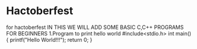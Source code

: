 # Hactoberfest
for hactoberfest
IN THIS WE WILL ADD SOME BASIC C,C++ PROGRAMS FOR BEGINNERS
1.Program to print hello world
#include<stdio.h>
int main(){
  printf("Hello World!!!");
  return 0;
}

